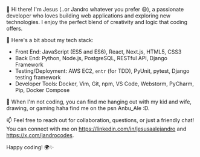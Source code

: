 👋 Hi there! I'm Jesus (..or Jandro whatever you prefer 😃), a passionate developer who loves building web applications and exploring 
new technologies. I enjoy the perfect blend of creativity and logic that coding offers.

🚀 Here's a bit about my tech stack:

- Front End: JavaScript (ES5 and ES6), React, Next.js, HTML5, CSS3
- Back End: Python, Node.js, PostgreSQL, RESTful API, Django Framework
- Testing/Deployment: AWS EC2, `entr` (for TDD), PyUnit, pytest, Django testing framework
- Developer Tools: Docker, Vim, Git, npm, VS Code, Webstorm, PyCharm, Pip, Docker Compose

🌟 When I'm not coding, you can find me hanging out with my kid and wife, drawing, 
or gaming haha find me on the psn Anbu_Ale :D.

📫 Feel free to reach out for collaboration, questions, or just a friendly chat! 
You can connect with me on https://linkedin.com/in/jesusaalejandro and https://x.com/jandrocodes.

Happy coding! 🌍✨






<!---
Jan-Dro/Jan-Dro is a ✨ special ✨ repository because its `README.md` (this file) appears on your GitHub profile.
You can click the Preview link to take a look at your changes.
--->
